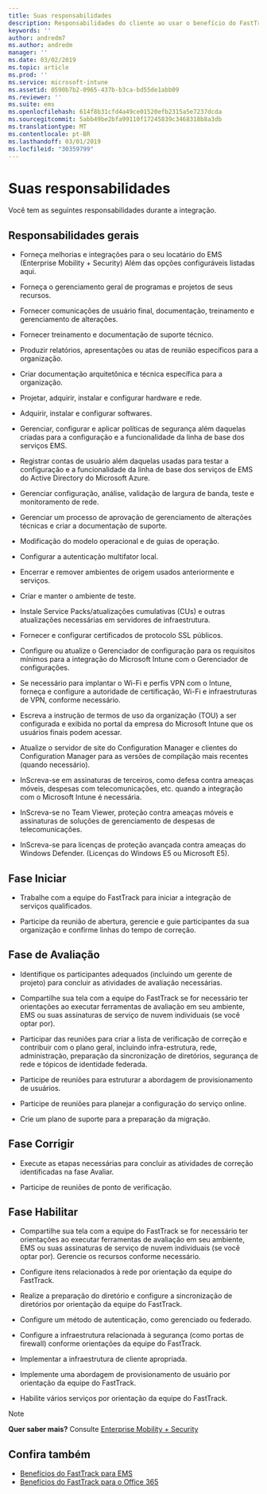 ```yaml
---
title: Suas responsabilidades
description: Responsabilidades do cliente ao usar o benefício do FastTrack Center
keywords: ''
author: andredm7
ms.author: andredm
manager: ''
ms.date: 03/02/2019
ms.topic: article
ms.prod: ''
ms.service: microsoft-intune
ms.assetid: 0590b7b2-0965-437b-b3ca-bd55de1abb09
ms.reviewer: ''
ms.suite: ems
ms.openlocfilehash: 614f8b31cfd4a49ce01520efb2315a5e7237dcda
ms.sourcegitcommit: 5abb49be2bfa99110f17245839c3468318b8a3db
ms.translationtype: MT
ms.contentlocale: pt-BR
ms.lasthandoff: 03/01/2019
ms.locfileid: "30359799"
---
```

# <a name="your-responsibilities"></a>Suas responsabilidades

Você tem as seguintes responsabilidades durante a integração.

## <a name="general-responsibilities"></a>Responsabilidades gerais

-   Forneça melhorias e integrações para o seu locatário do EMS (Enterprise Mobility + Security) Além das opções configuráveis listadas aqui.

-   Forneça o gerenciamento geral de programas e projetos de seus recursos.

-   Fornecer comunicações de usuário final, documentação, treinamento e gerenciamento de alterações.

-   Fornecer treinamento e documentação de suporte técnico.

-   Produzir relatórios, apresentações ou atas de reunião específicos para a organização.

-   Criar documentação arquitetônica e técnica específica para a organização.

-   Projetar, adquirir, instalar e configurar hardware e rede.

-   Adquirir, instalar e configurar softwares.

-   Gerenciar, configurar e aplicar políticas de segurança além daquelas criadas para a configuração e a funcionalidade da linha de base dos serviços EMS.

-   Registrar contas de usuário além daquelas usadas para testar a configuração e a funcionalidade da linha de base dos serviços de EMS do Active Directory do Microsoft Azure.

-   Gerenciar configuração, análise, validação de largura de banda, teste e monitoramento de rede.

-   Gerenciar um processo de aprovação de gerenciamento de alterações técnicas e criar a documentação de suporte.

-   Modificação do modelo operacional e de guias de operação.

-   Configurar a autenticação multifator local.

-   Encerrar e remover ambientes de origem usados anteriormente e serviços.

-   Criar e manter o ambiente de teste.

-   Instale Service Packs/atualizações cumulativas (CUs) e outras atualizações necessárias em servidores de infraestrutura.

-   Fornecer e configurar certificados de protocolo SSL públicos.

-   Configure ou atualize o Gerenciador de configuração para os requisitos mínimos para a integração do Microsoft Intune com o Gerenciador de configurações.

-   Se necessário para implantar o Wi-Fi e perfis VPN com o Intune, forneça e configure a autoridade de certificação, Wi-Fi e infraestruturas de VPN, conforme necessário.

-   Escreva a instrução de termos de uso da organização (TOU) a ser configurada e exibida no portal da empresa do Microsoft Intune que os usuários finais podem acessar.

-   Atualize o servidor de site do Configuration Manager e clientes do Configuration Manager para as versões de compilação mais recentes (quando necessário).

-   InScreva-se em assinaturas de terceiros, como defesa contra ameaças móveis, despesas com telecomunicações, etc. quando a integração com o Microsoft Intune é necessária.

-   InScreva-se no Team Viewer, proteção contra ameaças móveis e assinaturas de soluções de gerenciamento de despesas de telecomunicações.

-   InScreva-se para licenças de proteção avançada contra ameaças do Windows Defender. (Licenças do Windows E5 ou Microsoft E5).

## <a name="initiate-phase"></a>Fase Iniciar

-   Trabalhe com a equipe do FastTrack para iniciar a integração de serviços qualificados.

-   Participe da reunião de abertura, gerencie e guie participantes da sua organização e confirme linhas do tempo de correção.

## <a name="assess-phase"></a>Fase de Avaliação

-   Identifique os participantes adequados (incluindo um gerente de projeto) para concluir as atividades de avaliação necessárias.

-   Compartilhe sua tela com a equipe do FastTrack se for necessário ter orientações ao executar ferramentas de avaliação em seu ambiente, EMS ou suas assinaturas de serviço de nuvem individuais (se você optar por).

-   Participar das reuniões para criar a lista de verificação de correção e contribuir com o plano geral, incluindo infra-estrutura, rede, administração, preparação da sincronização de diretórios, segurança de rede e tópicos de identidade federada.

-   Participe de reuniões para estruturar a abordagem de provisionamento de usuários.

-   Participe de reuniões para planejar a configuração do serviço online.

-   Crie um plano de suporte para a preparação da migração.

## <a name="remediate-phase"></a>Fase Corrigir

-   Execute as etapas necessárias para concluir as atividades de correção identificadas na fase Avaliar.

-   Participe de reuniões de ponto de verificação.

## <a name="enable-phase"></a>Fase Habilitar

-   Compartilhe sua tela com a equipe do FastTrack se for necessário ter orientações ao executar ferramentas de avaliação em seu ambiente, EMS ou suas assinaturas de serviço de nuvem individuais (se você optar por). Gerencie os recursos conforme necessário.

-   Configure itens relacionados à rede por orientação da equipe do FastTrack.

-   Realize a preparação do diretório e configure a sincronização de diretórios por orientação da equipe do FastTrack.

-   Configure um método de autenticação, como gerenciado ou federado. 

-   Configure a infraestrutura relacionada à segurança (como portas de firewall) conforme orientações da equipe do FastTrack.

-   Implementar a infraestrutura de cliente apropriada.

-   Implemente uma abordagem de provisionamento de usuário por orientação da equipe do FastTrack.

-   Habilite vários serviços por orientação da equipe do FastTrack.

> [!NOTE]
> **Quer saber mais?** Consulte [Enterprise Mobility + Security](https://www.microsoft.com/en-us/cloud-platform/enterprise-mobility)

## <a name="see-also"></a>Confira também

- [Benefícios do FastTrack para EMS](EMS-fasttrack-benefit-for-EMS.md)
- [Benefícios do FastTrack para o Office 365](O365-fasttrack-benefit-for-office-365.md)

